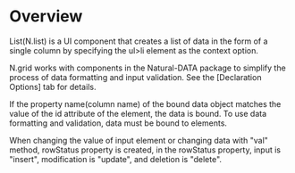 Overview
===

List(N.list) is a UI component that creates a list of data in the form of a single column by specifying the ul>li element as the context option.

<p class="alert">N.grid works with components in the Natural-DATA package to simplify the process of data formatting and input validation. See the [Declaration Options] tab for details.</p>
<p class="alert">If the property name(column name) of the bound data object matches the value of the id attribute of the element, the data is bound. To use data formatting and validation, data must be bound to elements.</p>
<p class="alert">When changing the value of input element or changing data with "val" method, rowStatus property is created, in the rowStatus property, input is "insert", modification is "update", and deletion is "delete".</p>